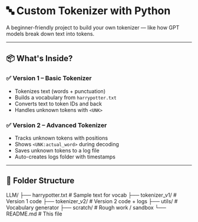 # 🔤 Custom Tokenizer with Python

A beginner-friendly project to build your own tokenizer — like how GPT models break down text into tokens.

---

## 📦 What's Inside?

### ✅ Version 1 – Basic Tokenizer
- Tokenizes text (words + punctuation)
- Builds a vocabulary from `harrypotter.txt`
- Converts text to token IDs and back
- Handles unknown tokens with `<UNK>`

### ✅ Version 2 – Advanced Tokenizer
- Tracks unknown tokens with positions
- Shows `<UNK:actual_word>` during decoding
- Saves unknown tokens to a log file
- Auto-creates logs folder with timestamps

---

## 🧱 Folder Structure

LLM/
├── harrypotter.txt # Sample text for vocab
├── tokenizer_v1/ # Version 1 code
├── tokenizer_v2/ # Version 2 code + logs
├── utils/ # Vocabulary generator
├── scratch/ # Rough work / sandbox
└── README.md # This file